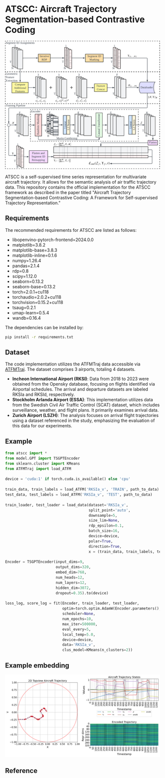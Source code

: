 # ATSCC: Aircraft Trajectory Segmentation-based Contrastive Coding

![Screenshot](atscc.png)

ATSCC is a self-supervised time series representation for multivariate aircraft trajectory. It allows for the semantic analysis of air traffic trajectory data. This repository contains the official implementation for the ATSCC framework as described in the paper titled "Aircraft Trajectory Segmentation-based Contrastive Coding: A Framework for Self-supervised Trajectory Representation."

## Requirements

The recommended requirements for ATSCC are listed as follows:
* libopenvino-pytorch-frontend=2024.0.0
* matplotlib=3.8.2
* matplotlib-base=3.8.3
* matplotlib-inline=0.1.6
* numpy=1.26.4
* pandas=2.1.4
* rdp=0.8
* scipy=1.12.0
* seaborn=0.13.2
* seaborn-base=0.13.2
* torch=2.0.1+cu118
* torchaudio=2.0.2+cu118
* torchvision=0.15.2+cu118
* tsaug=0.2.1
* umap-learn=0.5.4
* wandb=0.16.4

The dependencies can be installed by:
```bash
pip install -r requirements.txt
```

## Dataset
The code implementation utilizes the ATFMTraj data accessible via [ATFMTraj](https://huggingface.co/datasets/petchthwr/ATFMTraj). The dataset comprises 3 airports, totaling 4 datasets.
- **Incheon International Airport (RKSI)**: Data from 2018 to 2023 were obtained from the Opensky database, focusing on flights identified via Airportal schedules. The arrival and departure datasets are labeled RKSIa and RKSId, respectively.
- **Stockholm Arlanda Airport (ESSA)**: This implementation utilizes data from the Swedish Civil Air Traffic Control (SCAT) dataset, which includes surveillance, weather, and flight plans. It primarily examines arrival data.
- **Zurich Airport (LSZH)**: The analysis focuses on arrival flight trajectories using a dataset referenced in the study, emphasizing the evaluation of this data for our experiments.


## Example

```python
from atscc import *
from model.GPT import TSGPTEncoder
from sklearn.cluster import KMeans
from ATFMTraj import load_ATFM

device = 'cuda:1' if torch.cuda.is_available() else 'cpu'

train_data, train_labels = load_ATFM('RKSIa_v', 'TRAIN', path_to_data)
test_data, test_labels = load_ATFM('RKSIa_v', 'TEST', path_to_data)

train_loader, test_loader = load_data(dataset='RKSIa_v',
                                      split_point='auto',
                                      downsample=5,
                                      size_lim=None,
                                      rdp_epsilon=0.1,
                                      batch_size=16,
                                      device=device,
                                      polar=True,
                                      direction=True,
                                      x = (train_data, train_labels, test_data, test_labels))

Encoder = TSGPTEncoder(input_dims=9,
                       output_dims=320,
                       embed_dim=768,
                       num_heads=12,
                       num_layers=12,
                       hidden_dim=3072,
                       dropout=0.35).to(device)

loss_log, score_log = fit(Encoder, train_loader, test_loader,
                          optim=torch.optim.AdamW(Encoder.parameters(), lr=1e-5, weight_decay=1e-5),
                          scheduler=None,
                          num_epochs=10,
                          max_iter=500000,
                          eval_every=5,
                          local_temp=5.0,
                          device=device,
                          data='RKSIa_v',
                          clus_model=KMeans(n_clusters=2))
```

## Example embedding

![Screenshot](embedding.png)

## Reference
